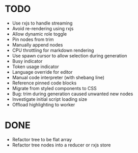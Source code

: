# TODO

- Use rxjs to handle streaming
- Avoid re-rendering using rxjs
- Allow dynamic role toggle
- Pin nodes from trim
- Manually append nodes
- CPU throttling for markdown rendering
- Use spawn cursor to allow selection during generation
- Busy indicator
- Token usage indicator
- Language override for editor
- Manual code interpreter (with shebang line)
- Reference pinned code blocks
- Migrate from styled components to CSS
- Bug: trim during generation caused unwanted new nodes
- Investigate initial script loading size
- Offload highlighting to worker

# DONE

- Refactor tree to be flat array
- Refactor tree nodes into a reducer or rxjs store
